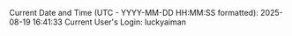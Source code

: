Current Date and Time (UTC - YYYY-MM-DD HH:MM:SS formatted): 2025-08-19 16:41:33
Current User's Login: luckyaiman
